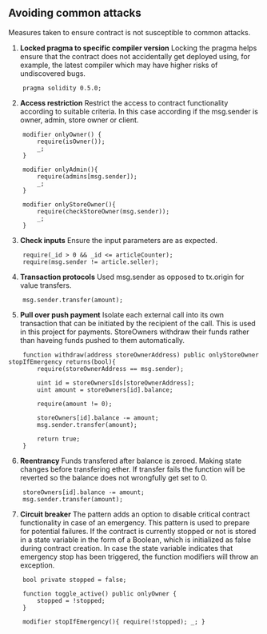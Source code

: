 ## Avoiding common attacks
Measures taken to ensure contract is not susceptible to common attacks.
1. **Locked pragma to specific compiler version**
Locking the pragma helps ensure that the contract does not accidentally get deployed using, for example, the latest compiler which may have higher risks of undiscovered bugs.
```Solidity
    pragma solidity 0.5.0;
```

2. **Access restriction**
Restrict the access to contract functionality according to suitable criteria. In this case according if the msg.sender is owner, admin, store owner or client.
```Solidity
    modifier onlyOwner() {
        require(isOwner());
        _;
    }
    
    modifier onlyAdmin(){
        require(admins[msg.sender]);
        _;
    }
    
    modifier onlyStoreOwner(){
        require(checkStoreOwner(msg.sender));
        _;
    }
```

3. **Check inputs**
Ensure the input parameters are as expected.
```Solidity
    require(_id > 0 && _id <= articleCounter);
    require(msg.sender != article.seller);
```



4. **Transaction protocols**
Used msg.sender as opposed to tx.origin for value transfers.
```Solidity
    msg.sender.transfer(amount);
```

5. **Pull over push payment**
Isolate each external call into its own transaction that can be initiated by the recipient of the call. This is used in this project for payments. StoreOwners withdraw their funds rather than haveing funds pushed to them automatically.

```Solidity
    function withdraw(address storeOwnerAddress) public onlyStoreOwner stopIfEmergency returns(bool){
        require(storeOwnerAddress == msg.sender);

        uint id = storeOwnersIds[storeOwnerAddress];
        uint amount = storeOwners[id].balance;

        require(amount != 0);

        storeOwners[id].balance -= amount;
        msg.sender.transfer(amount);

        return true;
    }
```

6. **Reentrancy**
Funds transfered after balance is zeroed. Making state changes before transfering ether. If transfer fails the function will be reverted so the balance does not wrongfully get set to 0.
```Solidity
    storeOwners[id].balance -= amount;
    msg.sender.transfer(amount);
```

7. **Circuit breaker**
The pattern adds an option to disable critical contract functionality in case of an emergency. This pattern is used to prepare for potential failures. If the contract is currently stopped or not is stored in a state variable in the form of a Boolean, which is initialized as false during contract creation. In case the state variable indicates that emergency stop has been triggered, the function modifiers will throw an exception.
```Solidity
    bool private stopped = false;

    function toggle_active() public onlyOwner {
        stopped = !stopped;
    }

    modifier stopIfEmergency(){ require(!stopped); _; }
```

